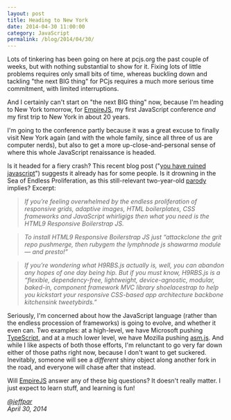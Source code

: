 ```yaml
---
layout: post
title: Heading to New York
date: 2014-04-30 11:00:00
category: JavaScript
permalink: /blog/2014/04/30/
---
```


Lots of tinkering has been going on here at pcjs.org the past couple of weeks, but with nothing substantial to show for it.
Fixing lots of little problems requires only small bits of time, whereas buckling down and tackling "the next BIG thing" for
PCjs requires a much more serious time commitment, with limited interruptions.

And I certainly can't start on "the next BIG thing" now, because I'm heading to New York tomorrow, for [EmpireJS](http://2014.empirejs.org),
my first JavaScript conference *and* my first trip to New York in about 20 years.

I'm going to the conference partly because it was a great excuse to finally visit New York again (and with the whole family,
since all three of us are computer nerds), but also to get a more up-close-and-personal sense of where this whole JavaScript
renaissance is headed.

Is it headed for a fiery crash?  This recent blog post
("[you have ruined javascript](http://codeofrob.com/entries/you-have-ruined-javascript.html)")
suggests it already has for some people.  Is it drowning in the Sea of Endless Proliferation, as this still-relevant two-year-old
[parody](http://www.webmonkey.com/2012/05/jokes-for-nerds-html9-responsive-boilerstrap-js/) implies?  Excerpt:

> *If you’re feeling overwhelmed by the endless proliferation of responsive grids, adaptive images, HTML boilerplates,
CSS frameworks and JavaScript whirligigs then what you need is the HTML9 Responsive Boilerstrap JS.*
	
> *To install HTML9 Responsive Boilerstrap JS just “attackclone the grit repo pushmerge, then rubygem the lymphnode js shawarma
module — and presto!”*
	
> *If you’re wondering what H9RBS.js actually is, well, you can abandon any hopes of one day being hip. But if you must know,
H9RBS.js is a “flexible, dependency-free, lightweight, device-agnostic, modular, baked-in, component framework MVC library
shoelacestrap to help you kickstart your responsive CSS-based app architecture backbone kitchensink tweetybirds.”*
	
Seriously, I'm concerned about how the JavaScript language (rather than the endless procession of frameworks) is going to evolve,
and whether it even can.  Two examples: at a high-level, we have Microsoft pushing [TypeScript](http://www.typescriptlang.org/),
and at a much lower level, we have Mozilla pushing [asm.js](http://asmjs.org).  And while I like aspects of both those efforts,
I'm relunctant to go very far down either of those paths right now, because I don't want to get suckered.  Inevitably, someone will
see a *different* shiny object along another fork in the road, and everyone will chase after that instead.

Will [EmpireJS](http://2014.empirejs.org) answer any of these big questions?  It doesn't really matter.  I just expect to learn stuff,
and learning is fun!

*[@jeffpar](http://twitter.com/jeffpar)*  
*April 30, 2014*
